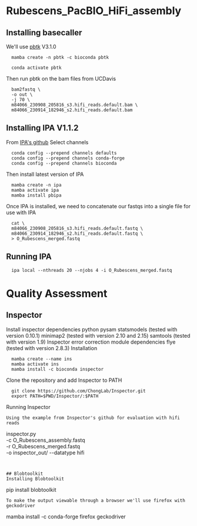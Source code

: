 # Rubescens_PacBIO_HiFi_assembly
## Installing basecaller
We'll use [pbtk](https://github.com/PacificBiosciences/pbbioconda) V3.1.0
```
  mamba create -n pbtk -c bioconda pbtk
```
```
  conda activate pbtk
```
Then run pbtk on the bam files from UCDavis
```
  bam2fastq \
  -o out \
  -j 70 \
  m84066_230908_205816_s3.hifi_reads.default.bam \
  m84066_230914_182946_s2.hifi_reads.default.bam
```
## Installing IPA V1.1.2
From [IPA's github](https://github.com/PacificBiosciences/pbipa)
Select channels
```
  conda config --prepend channels defaults
  conda config --prepend channels conda-forge
  conda config --prepend channels bioconda
```
Then install latest version of IPA
```
  mamba create -n ipa
  mamba activate ipa
  mamba install pbipa
```

Once IPA is installed, we need to concatenate our fastqs into a single file for use with IPA
```
  cat \
  m84066_230908_205816_s3.hifi_reads.default.fastq \
  m84066_230914_182946_s2.hifi_reads.default.fastq \
  > O_Rubescens_merged.fastq
```

## Running IPA
```
  ipa local --nthreads 20 --njobs 4 -i O_Rubescens_merged.fastq
```
# Quality Assessment

## Inspector
Install inspector dependencies
  python
  pysam
  statsmodels (tested with version 0.10.1)
  minimap2 (tested with version 2.10 and 2.15)
  samtools (tested with version 1.9)
Inspector error correction module dependencies
  flye (tested with version 2.8.3)
Installation
```
  mamba create --name ins
  mamba activate ins
  mamba install -c bioconda inspector
```
Clone the repository and add Inspector to PATH
```
  git clone https://github.com/ChongLab/Inspector.git
  export PATH=$PWD/Inspector/:$PATH
```
Running Inspector
```
Using the example from Inspector's github for evaluation with hifi reads
```
inspector.py \
  -c O_Rubescens_assembly.fastq \
  -r O_Rubescens_merged.fastq \
  -o inspector_out/ --datatype hifi
```


## Blobtoolkit
Installing Blobtoolkit
```
pip install blobtoolkit
```
To make the output viewable through a browser we'll use firefox with geckodriver
```
mamba install -c conda-forge firefox geckodriver
```
